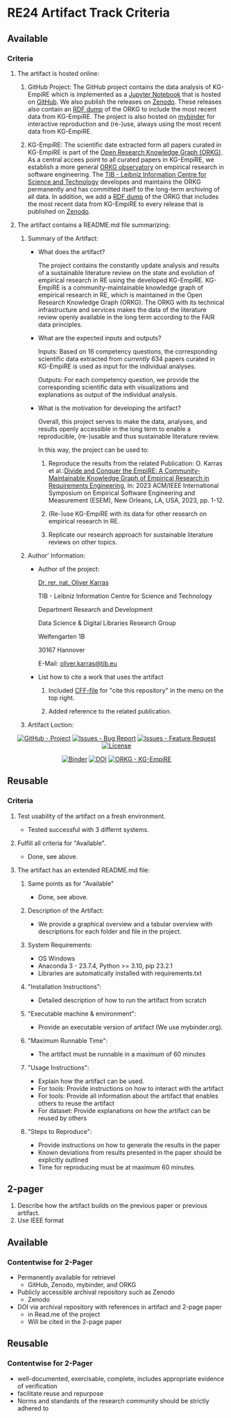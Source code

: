 # RE24 Artifact Track Criteria

## Available

### Criteria
1. The artifact is hosted online:
   
   1. GitHub Project: The GitHub project contains the data analysis of KG-EmpiRE which is implemented as a [Jupyter Notebook](empire-analysis.ipynb) that is hosted on [GitHub](https://github.com/okarras/EmpiRE-Analysis). We also publish the releases on [Zenodo](https://doi.org/10.5281/zenodo.8083529). These releases also contain an [RDF dump](Supplementary%20materials/rdf-export-orkg-2023-06-26.nt) of the ORKG to include the most recent data from KG-EmpiRE. The project is also hosted on [mybinder](https://mybinder.org/v2/gh/okarras/EmpiRE-Analysis/HEAD?labpath=%2Fempire-analysis.ipynb) for interactive reproduction and (re-)use, always using the most recent data from KG-EmpiRE.
   
   2. KG-EmpiRE: The scientific date extracted form all papers curated in KG-EmpiRE is part of the [Open Research Knowledge Graph (ORKG)](https://orkg.org). As a central accees point to all curated papers in KG-EmpiRE, we establish a more general [ORKG observatory](https://orkg.org/observatory/Empirical_Software_Engineering) on empirical research in software engineering. The [TIB - Leibniz Information Centre for Science and Technology](https://www.tib.eu/en/research-development/open-research-knowledge-graph) developes and maintains the ORKG permanently and has committed itself to the long-term archiving of all data. In addition, we add a [RDF dump](Supplementary%20materials/rdf-export-orkg-2023-06-26.nt) of the ORKG that includes the most recent data from KG-EmpiRE to every release that is published on [Zenodo](https://doi.org/10.5281/zenodo.8083529).

2. The artifact contains a README.md file summarizing:

   1. Summary of the Artifact:

      - What does the artifact?

        The project contains the constantly update analysis and results of a sustainable literature review on the state and evolution of empirical research in RE using the developed KG-EmpiRE. KG-EmpiRE is a community-maintainable knowledge graph of empirical research in RE, which is maintained in the Open Research Knowledge Graph (ORKG). The ORKG with its technical infrastructure and services makes the data of the literature review openly available in the long term according to the FAIR data principles.

      - What are the expected inputs and outputs?

        Inputs: Based on 16 competency questions, the corresponding scientific data extracted from *currently* 634 papers curated in KG-EmpiRE is used as input for the individual analyses.
        
        Outputs: For each competency question, we provide the corresponding scientific data with visualizations and explanations as output of the individual analysis.

      - What is the motivation for developing the artifact?

        Overall, this project serves to make the data, analyses, and results openly accessible in the long term to enable a reproducible, (re-)usable and thus sustainable literature review.

          In this way, the project can be used to:

          1. Reproduce the results from the related Publication: O. Karras et al.:[Divide and Conquer the EmpiRE: A Community-Maintainable Knowledge Graph of Empirical Research in Requirements Engineering](https://doi.org/10.1109/ESEM56168.2023.10304795), In: 2023 ACM/IEEE International Symposium on Empirical Software Engineering and Measurement (ESEM), New Orleans, LA, USA, 2023, pp. 1-12.

          2. (Re-)use KG-EmpiRE with its data for other research on empirical research in RE.

          3. Replicate our research approach for sustainable literature reviews on other topics.

    2. Author' Information:
        - Author of the project:
  
          [Dr. rer. nat. Oliver Karras](https://www.oliver-karras.de)

          TIB - Leibniz Information Centre for Science and Technology

          Department Research and Development

          Data Science & Digital Libraries Research Group

          Welfengarten 1B

          30167 Hannover

          E-Mail: [oliver.karras@tib.eu](mailto:oliver.karras@tib.eu)

        - List how to cite a work that uses the artifact
  
          1. Included [CFF-file](CITATION.cff) for "cite this repository" in the menu on the top right.
          
          2. Added reference to the related publication.

    3. Artifact Loction:
<div align="center">

[![GitHub - Project](https://img.shields.io/badge/GitHub-Project-2ea44f)](https://github.com/okarras/EmpiRE-Analysis) [![Issues - Bug Report](https://img.shields.io/badge/Issues-Bug_Report-2ea44f)](https://github.com/okarras/EmpiRE-Analysis/issues)  [![Issues - Feature Request](https://img.shields.io/badge/Issues-Feature_Request-2ea44f)](https://github.com/okarras/EmpiRE-Analysis/issues) [![License](https://img.shields.io/badge/License-MIT-blue)](LICENSE)

[![Binder](https://mybinder.org/badge_logo.svg)](https://mybinder.org/v2/gh/okarras/EmpiRE-Analysis/HEAD?labpath=%2Fempire-analysis.ipynb)
[![DOI](https://zenodo.org/badge/DOI/10.5281/zenodo.8083529.svg)](https://doi.org/10.5281/zenodo.8083529) [![ORKG - KG-EmpiRE](https://img.shields.io/badge/ORKG-KG--EmpiRE-e86161)](https://orkg.org/observatory/Empirical_Software_Engineering?sort=combined&classesFilter=Paper,Comparison,Visualization)
</div>

## Reusable

### Criteria
1. Test usability of the artifact on a fresh environment.
   - Tested successful with 3 differnt systems.

2. Fulfill all criteria for "Available".
      - Done, see above. 
   
3. The artifact has an extended README.md file:
    1. Same points as for "Available"
         - Done, see above.

    2. Description of the Artifact:
        - We provide a graphical overview and a tabular overview with descriptions for each folder and file in the project.

    3. System Requirements:
        - OS Windows
        - Anaconda 3 - 23.7.4, Python >= 3.10, pip  23.2.1
        - Libraries are automatically installed with requirements.txt
    4. "Installation Instructions":
        - Detailed description of how to run the artifact from scratch
    5. "Executable machine & environment":
        - Provide an executable version of artifact (We use mybinder.org).
    6. "Maximum Runnable Time":
        - The artifact must be runnable in a maximum of 60 minutes
    7. "Usage Instructions":
        - Explain how the artifact can be used.
        - For tools: Provide instructions on how to interact with the artifact
        - For tools: Provide all information about the artifact that enables others to reuse the artifact
        - For dataset: Provide explanations on how the artifact can be reused by others
    8. "Steps to Reproduce":
        - Provide instructions on how to generate the results in the paper
        - Known deviations from results presented in the paper should be explicitly outlined
        - Time for reproducing must be at maximum 60 minutes.

## 2-pager
1. Describe how the artifact builds on the previous paper or previous artifact.
2. Use IEEE format

## Available

### Contentwise for 2-Pager
- Permanently available for retrievel
  - GitHub, Zenodo, mybinder, and ORKG
- Publicly accessible archival repository such as Zenodo
  - Zenodo
- DOI via archival repository with references in artifact and 2-page paper
  - in Read.me of the project
  - Will be cited in the 2-page paper

## Reusable

### Contentwise for 2-Pager
- well-documented, exercisable, complete, includes appropriate evidence of verification
- facilitate reuse and repurpose
- Norms and standards of the research community should be strictly adhered to 